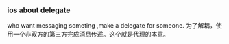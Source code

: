 ### ios about delegate
who want messaging someting ,make a delegate for someone.
为了解耦，使用一个非双方的第三方完成消息传递。这个就是代理的本意。

